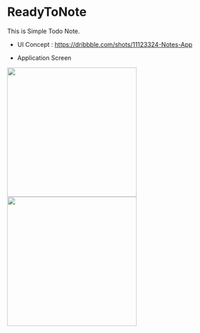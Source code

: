 # ReadyToNote
This is Simple Todo Note.
  
* UI Concept : https://dribbble.com/shots/11123324-Notes-App

* Application Screen
<div>
<img width="300" src="https://user-images.githubusercontent.com/55890012/102016029-2b934480-3da2-11eb-9198-601888c4a017.png">
<img width="300" src="https://user-images.githubusercontent.com/55890012/102016035-2cc47180-3da2-11eb-96bf-fc836f348568.png">
  

</div>
